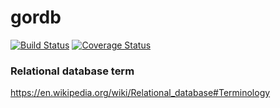 gordb
=====

[![Build Status](https://drone.io/github.com/masahide/gordb/status.png)](https://drone.io/github.com/masahide/gordb/latest) [![Coverage Status](https://coveralls.io/repos/masahide/gordb/badge.svg?branch=master&service=github)](https://coveralls.io/github/masahide/gordb?branch=master)

### Relational database term

https://en.wikipedia.org/wiki/Relational_database#Terminology


